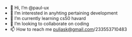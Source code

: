 - 👋 Hi, I’m @paul-ux
- 👀 I’m interested in anyhting pertaining development 
- 🌱 I’m currently learning cs50 havard
- 💞️ I’m looking to collaborate on coding 
- 📫 How to reach me puljask@gmail.com/233553710483

<!---
paul-ux/paul-ux is a ✨ special ✨ repository because its `README.md` (this file) appears on your GitHub profile.
You can click the Preview link to take a look at your changes.
--->
